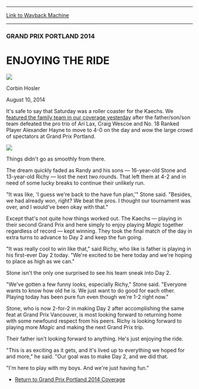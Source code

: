 
---
[Link to Wayback Machine](https://web.archive.org/web/20140815090117/http://magic.wizards.com/en/events/coverage/gppor14/enjoyingtheride)

[_metadata_:description]:- "It's safe to say that Saturday was a roller coaster for the Kaechs. We featured the family team in our coverage yesterday after the father/son/son team defeated the pro trio of Ari Lax, Craig Wescoe and No. 18 Ranked Player Alexander Hayne to move to 4-0 on the day and wow the large crowd of spectators at Grand Prix Portland.  Things didn't go as smoothly from there."
[_metadata_:generator]:- "Drupal 7 (http://drupal.org)"
[_metadata_:node]:- "258706"
[_metadata_:publish_date]:- "2014-08-10"
[_metadata_:source]:- "div-main"
[_metadata_:title]:- "ENJOYING THE RIDE"
[_metadata_:wayback_capture_timestamp]:- "2014-08-15 09:01:17"
[_metadata_:wayback_raw_url]:- "https://web.archive.org/web/20140815090117id_/http://magic.wizards.com/en/events/coverage/gppor14/enjoyingtheride"
[_metadata_:wayback_url]:- "http://magic.wizards.com/en/events/coverage/gppor14/enjoyingtheride"
---





### GRAND PRIX PORTLAND 2014


ENJOYING THE RIDE
=================



![](https://media.magic.wizards.com/styles/auth_small/public/images/person/corbin_author.jpg)

Corbin Hosler




August 10, 2014
 







It's safe to say that Saturday was a roller coaster for the Kaechs. We [featured the family team in our coverage yesterday](http://magic.wizards.com/en/events/coverage/gppor14/family) after the father/son/son team defeated the pro trio of Ari Lax, Craig Wescoe and No. 18 Ranked Player Alexander Hayne to move to 4-0 on the day and wow the large crowd of spectators at Grand Prix Portland.


![](https://media.wizards.com/2014/events/gppor14/IMG_5092.JPG)

Things didn't go as smoothly from there.



The dream quickly faded as Randy and his sons — 16-year-old Stone and 13-year-old Richy — lost the next two rounds. That left them at 4-2 and in need of some lucky breaks to continue their unlikely run.


"It was like, 'I guess we're back to the have fun plan,'" Stone said. "Besides, we had already won, right? We beat the pros. I thought our tournament was over, and I would've been okay with that."


Except that's not quite how things worked out. The Kaechs — playing in their second Grand Prix and here simply to enjoy playing *Magic* together regardless of record — kept winning. They took the final match of the day in extra turns to advance to Day 2 and keep the fun going.


"It was really cool to win like that," said Richy, who like is father is playing in his first-ever Day 2 today. "We're excited to be here today and we're hoping to place as high as we can."


Stone isn't the only one surprised to see his team sneak into Day 2.


"We've gotten a few funny looks, especially Richy," Stone said. "Everyone wants to know how old he is. We just want to do good for each other. Playing today has been pure fun even though we're 1-2 right now."


Stone, who is now 2-for-2 in making Day 2 after accomplishing the same feat at Grand Prix Vancouver, is most looking forward to returning home with some newfound respect from his peers. Richy is looking forward to playing more *Magic* and making the next Grand Prix trip.


Their father isn't looking forward to anything. He's just enjoying the ride.


"This is as exciting as it gets, and it's lived up to everything we hoped for and more," he said. "Our goal was to make Day 2, and we did that.


"I'm here to play with my boys. And we're just having fun."


* [Return to Grand Prix Portland 2014 Coverage](http://magic.wizards.com/en/events/coverage/gppor14)






 
 


  







